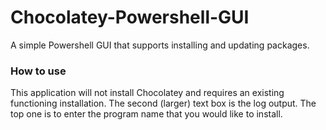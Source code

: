 # Chocolatey-Powershell-GUI
A simple Powershell GUI that supports installing and updating packages. 
### How to use
This application will not install Chocolatey and requires an existing functioning installation. The second (larger) text box is the log output. The top one is to enter the program name that you would like to install. 
